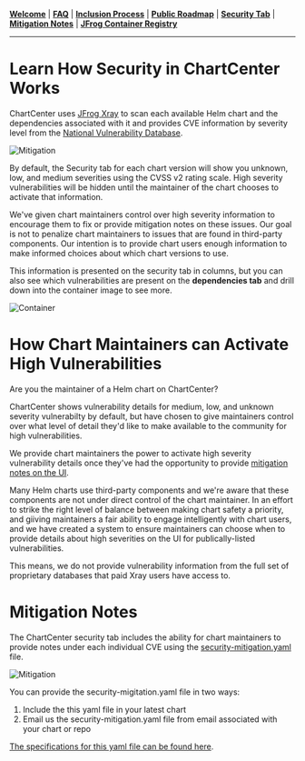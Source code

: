 [__Welcome__](README.md) | [__FAQ__](faq.md) | [__Inclusion Process__](inclusion.md) | [__Public Roadmap__](roadmap.md) | [__Security Tab__](security.md) | [__Mitigation Notes__](securitymitigationspec.md) | [__JFrog Container Registry__](jfrog-cr.md)

------

# Learn How Security in ChartCenter Works

ChartCenter uses [JFrog Xray](https://jfrog.com/xray/) to scan each available Helm chart and the dependencies associated with it and provides CVE information by severity level from the [National Vulnerability Database](https://nvd.nist.gov/). 

![Mitigation](https://github.com/jfrog/chartcenter/blob/master/docs/screen2.png?raw=true)

By default, the Security tab for each chart version will show you unknown, low, and medium severities using the CVSS v2 rating scale. High severity vulnerabilities will be hidden until the maintainer of the chart chooses to activate that information.  

We've given chart maintainers control over high severity information to encourage them to fix or provide mitigation notes on these issues. Our goal is not to penalize chart maintainers to issues that are found in third-party components. Our intention is to provide chart users enough information to make informed choices about which chart versions to use.

This information is presented on the security tab in columns, but you can also see which vulnerabilities are present on the **dependencies tab** and drill down into the container image to see more.

![Container](https://github.com/jfrog/chartcenter/blob/master/docs/screend.png?raw=true)

# How Chart Maintainers can Activate High Vulnerabilities

Are you the maintainer of a Helm chart on ChartCenter? 

ChartCenter shows vulnerability details for medium, low, and unknown severity vulnerabilty by default, but have chosen to give maintainers control over what level of detail they'd like to make available to the community for high vulnerabilities.  

We provide chart maintainers the power to activate high severity vulnerability details once they've had the opportunity to provide [mitigation notes on the UI](https://github.com/jfrog/chartcenter/blob/master/docs/securitymitigationspec.md). 

Many Helm charts use third-party components and we're aware that these components are not under direct control of the chart maintainer. In an effort to strike the right level of balance between making chart safety a priority, and giiving maintainers a fair ability to engage intelligently with chart users, and we have created a system to ensure maintainers can choose when to provide details about high severities on the UI for publically-listed vulnerabilities.

This means, we do not provide vulnerability information from the full set of proprietary databases that paid Xray users have access to.   

# Mitigation Notes 

The ChartCenter security tab includes the ability for chart maintainers to provide notes under each individual CVE using the [security-mitigation.yaml](https://github.com/jfrog/chartcenter/blob/master/docs/security-mitigation.yaml) file. 

![Mitigation](https://github.com/jfrog/chartcenter/blob/master/docs/screen1.png?raw=true)

You can provide the security-migitation.yaml file in two ways:

1. Include the this yaml file in your latest chart
2. Email us the security-mitigation.yaml file from email associated with your chart or repo

[The specifications for this yaml file can be found here](securitymitigationspec.md).
